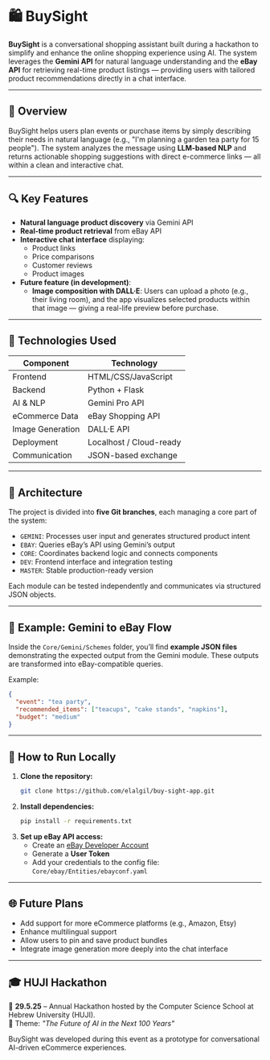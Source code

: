 # 🛍️ BuySight

**BuySight** is a conversational shopping assistant built during a hackathon to simplify and enhance the online shopping experience using AI. The system leverages the **Gemini API** for natural language understanding and the **eBay API** for retrieving real-time product listings — providing users with tailored product recommendations directly in a chat interface.

---

## 🚀 Overview

BuySight helps users plan events or purchase items by simply describing their needs in natural language (e.g., "I'm planning a garden tea party for 15 people"). The system analyzes the message using **LLM-based NLP** and returns actionable shopping suggestions with direct e-commerce links — all within a clean and interactive chat.

---

## 🔍 Key Features

- **Natural language product discovery** via Gemini API
- **Real-time product retrieval** from eBay API
- **Interactive chat interface** displaying:
  - Product links
  - Price comparisons
  - Customer reviews
  - Product images
- **Future feature (in development)**:
  - **Image composition with DALL·E**: Users can upload a photo (e.g., their living room), and the app visualizes selected products within that image — giving a real-life preview before purchase.

---

## 🧠 Technologies Used

| Component         | Technology             |
|------------------|------------------------|
| Frontend         | HTML/CSS/JavaScript    |
| Backend          | Python + Flask         |
| AI & NLP         | Gemini Pro API         |
| eCommerce Data   | eBay Shopping API      |
| Image Generation | DALL·E API             |
| Deployment       | Localhost / Cloud-ready|
| Communication    | JSON-based exchange    |

---

## 🧩 Architecture

The project is divided into **five Git branches**, each managing a core part of the system:

- `GEMINI`: Processes user input and generates structured product intent
- `EBAY`: Queries eBay’s API using Gemini’s output
- `CORE`: Coordinates backend logic and connects components
- `DEV`: Frontend interface and integration testing
- `MASTER`: Stable production-ready version

Each module can be tested independently and communicates via structured JSON objects.

---

## 📂 Example: Gemini to eBay Flow

Inside the `Core/Gemini/Schemes` folder, you’ll find **example JSON files** demonstrating the expected output from the Gemini module. These outputs are transformed into eBay-compatible queries.

Example:
```json
{
  "event": "tea party",
  "recommended_items": ["teacups", "cake stands", "napkins"],
  "budget": "medium"
}
```

---

## 🧪 How to Run Locally

1. **Clone the repository:**
   ```bash
   git clone https://github.com/elalgil/buy-sight-app.git
   ```
2. **Install dependencies:**
   ```bash
   pip install -r requirements.txt
   ```
3. **Set up eBay API access:**
   - Create an [eBay Developer Account](https://developer.ebay.com/api-docs/static/oauth-ui-tokens.html)
   - Generate a **User Token**
   - Add your credentials to the config file:  
     `Core/ebay/Entities/ebayconf.yaml`

---

## 🌐 Future Plans

- Add support for more eCommerce platforms (e.g., Amazon, Etsy)
- Enhance multilingual support
- Allow users to pin and save product bundles
- Integrate image generation more deeply into the chat interface

---

## 🎓 HUJI Hackathon

📅 **29.5.25** – Annual Hackathon hosted by the Computer Science School at Hebrew University (HUJI).  
🎯 Theme: *"The Future of AI in the Next 100 Years"*

BuySight was developed during this event as a prototype for conversational AI-driven eCommerce experiences.

